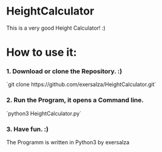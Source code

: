# HeightCalculator
This is a very good Height Calculator! :)


<h1>How to use it:</h1>
<h3>1. Download or clone the Repository. :)</h3>
`git clone https://github.com/exersalza/HeightCalculator.git`

<h3>2. Run the Program, it opens a Command line. </h3>
`python3 HeightCalculator.py`
<h3>3. Have fun. :)</h3>


The Programm is written in Python3 by exersalza
